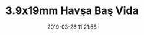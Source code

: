 ---
title: '3.9x19mm Havşa Baş Vida'
date: '2019-03-26 11:21:56'
description: 3.9x19mm Havşa Baş Vida
productcategory: Somun, Civata, Vida vb.
maincategory: Hırdavat
background: '#e58e26'
prioritiy: 9905
image: '/assets/img/3_9_havsa_bas_vida_render.jpg'
product: true

---